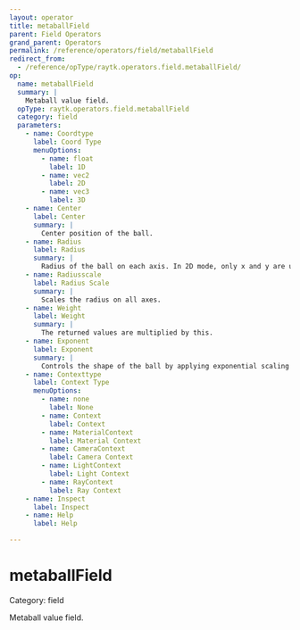 ```yaml
---
layout: operator
title: metaballField
parent: Field Operators
grand_parent: Operators
permalink: /reference/operators/field/metaballField
redirect_from:
  - /reference/opType/raytk.operators.field.metaballField/
op:
  name: metaballField
  summary: |
    Metaball value field.
  opType: raytk.operators.field.metaballField
  category: field
  parameters:
    - name: Coordtype
      label: Coord Type
      menuOptions:
        - name: float
          label: 1D
        - name: vec2
          label: 2D
        - name: vec3
          label: 3D
    - name: Center
      label: Center
      summary: |
        Center position of the ball.
    - name: Radius
      label: Radius
      summary: |
        Radius of the ball on each axis. In 2D mode, only x and y are used. In 1D only x is used.
    - name: Radiusscale
      label: Radius Scale
      summary: |
        Scales the radius on all axes.
    - name: Weight
      label: Weight
      summary: |
        The returned values are multiplied by this.
    - name: Exponent
      label: Exponent
      summary: |
        Controls the shape of the ball by applying exponential scaling to coordinates.
    - name: Contexttype
      label: Context Type
      menuOptions:
        - name: none
          label: None
        - name: Context
          label: Context
        - name: MaterialContext
          label: Material Context
        - name: CameraContext
          label: Camera Context
        - name: LightContext
          label: Light Context
        - name: RayContext
          label: Ray Context
    - name: Inspect
      label: Inspect
    - name: Help
      label: Help

---
```


# metaballField

Category: field



Metaball value field.